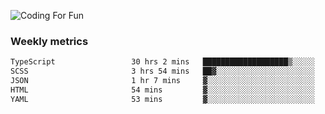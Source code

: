 ![Coding For Fun](https://glitch-art.vercel.app/api/simple?word=<Rise%20/>)

### Weekly metrics

<!--START_SECTION:waka-->

```txt
TypeScript                 30 hrs 2 mins   ███████████████████▒░░░░░   77.43 %
SCSS                       3 hrs 54 mins   ██▓░░░░░░░░░░░░░░░░░░░░░░   10.06 %
JSON                       1 hr 7 mins     ▓░░░░░░░░░░░░░░░░░░░░░░░░   02.88 %
HTML                       54 mins         ▓░░░░░░░░░░░░░░░░░░░░░░░░   02.34 %
YAML                       53 mins         ▓░░░░░░░░░░░░░░░░░░░░░░░░   02.30 %
```

<!--END_SECTION:waka-->

